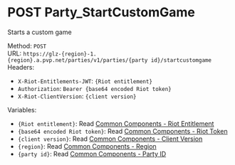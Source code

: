 <!-- This file is automatically generated! Do not edit it directly! See https://github.com/techchrism/valorant-api-docs/blob/trunk/contributing.md for more information. -->

# POST Party_StartCustomGame

Starts a custom game  


Method: `POST`  
URL: `https://glz-{region}-1.{region}.a.pvp.net/parties/v1/parties/{party id}/startcustomgame`  
Headers:
 - `X-Riot-Entitlements-JWT`: `{Riot entitlement}`
 - `Authorization`: `Bearer {base64 encoded Riot token}`
 - `X-Riot-ClientVersion`: `{client version}`

Variables:
 - `{Riot entitlement}`: Read [Common Components - Riot Entitlement](../common-components.md#riot-entitlement)
 - `{base64 encoded Riot token}`: Read [Common Components - Riot Token](../common-components.md#riot-token)
 - `{client version}`: Read [Common Components - Client Version](../common-components.md#client-version)
 - `{region}`: Read [Common Components - Region](../common-components.md#region)
 - `{party id}`: Read [Common Components - Party ID](../common-components.md#party-id)

